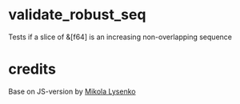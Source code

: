 # validate_robust_seq
Tests if a slice of &[f64] is an increasing non-overlapping sequence

# credits
Base on JS-version by [Mikola Lysenko](https://github.com/mikolalysenko/validate-robust-sequence)
